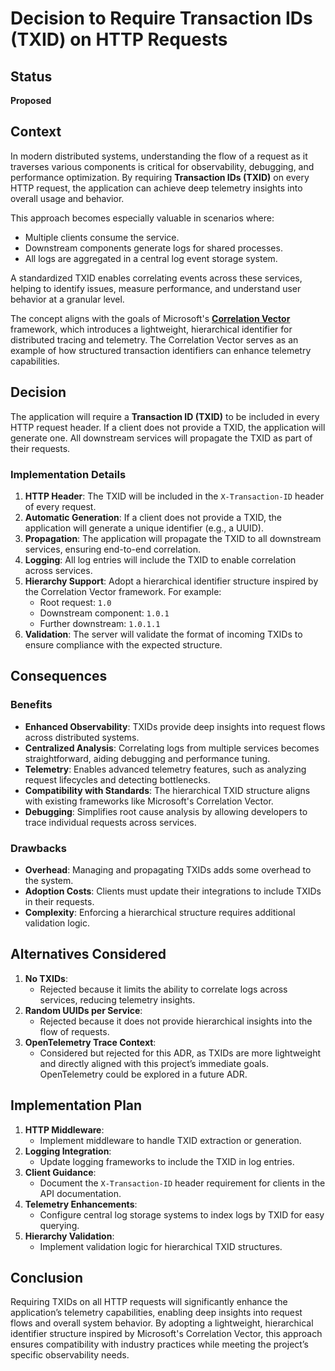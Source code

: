 # Decision to Require Transaction IDs (TXID) on HTTP Requests

## Status

**Proposed**

## Context

In modern distributed systems, understanding the flow of a request as it traverses various components is critical for observability, debugging, and performance optimization. By requiring **Transaction IDs (TXID)** on every HTTP request, the application can achieve deep telemetry insights into overall usage and behavior.

This approach becomes especially valuable in scenarios where:
- Multiple clients consume the service.
- Downstream components generate logs for shared processes.
- All logs are aggregated in a central log event storage system.

A standardized TXID enables correlating events across these services, helping to identify issues, measure performance, and understand user behavior at a granular level.

The concept aligns with the goals of Microsoft's **[Correlation Vector](https://github.com/microsoft/CorrelationVector)** framework, which introduces a lightweight, hierarchical identifier for distributed tracing and telemetry. The Correlation Vector serves as an example of how structured transaction identifiers can enhance telemetry capabilities.

## Decision

The application will require a **Transaction ID (TXID)** to be included in every HTTP request header. If a client does not provide a TXID, the application will generate one. All downstream services will propagate the TXID as part of their requests.

### Implementation Details

1. **HTTP Header**: The TXID will be included in the `X-Transaction-ID` header of every request.
2. **Automatic Generation**: If a client does not provide a TXID, the application will generate a unique identifier (e.g., a UUID).
3. **Propagation**: The application will propagate the TXID to all downstream services, ensuring end-to-end correlation.
4. **Logging**: All log entries will include the TXID to enable correlation across services.
5. **Hierarchy Support**: Adopt a hierarchical identifier structure inspired by the Correlation Vector framework. For example:
    - Root request: `1.0`
    - Downstream component: `1.0.1`
    - Further downstream: `1.0.1.1`
6. **Validation**: The server will validate the format of incoming TXIDs to ensure compliance with the expected structure.

## Consequences

### Benefits

- **Enhanced Observability**: TXIDs provide deep insights into request flows across distributed systems.
- **Centralized Analysis**: Correlating logs from multiple services becomes straightforward, aiding debugging and performance tuning.
- **Telemetry**: Enables advanced telemetry features, such as analyzing request lifecycles and detecting bottlenecks.
- **Compatibility with Standards**: The hierarchical TXID structure aligns with existing frameworks like Microsoft's Correlation Vector.
- **Debugging**: Simplifies root cause analysis by allowing developers to trace individual requests across services.

### Drawbacks

- **Overhead**: Managing and propagating TXIDs adds some overhead to the system.
- **Adoption Costs**: Clients must update their integrations to include TXIDs in their requests.
- **Complexity**: Enforcing a hierarchical structure requires additional validation logic.

## Alternatives Considered

1. **No TXIDs**:
    - Rejected because it limits the ability to correlate logs across services, reducing telemetry insights.
2. **Random UUIDs per Service**:
    - Rejected because it does not provide hierarchical insights into the flow of requests.
3. **OpenTelemetry Trace Context**:
    - Considered but rejected for this ADR, as TXIDs are more lightweight and directly aligned with this project’s immediate goals. OpenTelemetry could be explored in a future ADR.

## Implementation Plan

1. **HTTP Middleware**:
    - Implement middleware to handle TXID extraction or generation.
2. **Logging Integration**:
    - Update logging frameworks to include the TXID in log entries.
3. **Client Guidance**:
    - Document the `X-Transaction-ID` header requirement for clients in the API documentation.
4. **Telemetry Enhancements**:
    - Configure central log storage systems to index logs by TXID for easy querying.
5. **Hierarchy Validation**:
    - Implement validation logic for hierarchical TXID structures.

## Conclusion

Requiring TXIDs on all HTTP requests will significantly enhance the application’s telemetry capabilities, enabling deep insights into request flows and overall system behavior. By adopting a lightweight, hierarchical identifier structure inspired by Microsoft's Correlation Vector, this approach ensures compatibility with industry practices while meeting the project’s specific observability needs.
